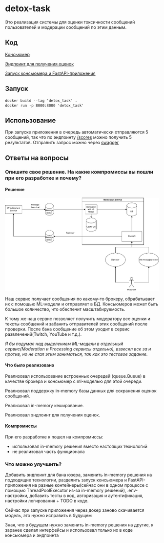 # detox-task

Это реализация системы для оценки токсичности сообщений пользователей и модерации сообщений по этим данным.



## Код
[Консьюмер](./src/detox_task/application/score_message_consumer/consumer.py)

[Эндпоинт для получения оценок](./src/detox_task/adapters/fapi/scores/router.py)

[Запуск консьюмера и FastAPI-приложения](./src/detox_task/__main__.py)


## Запуск
```shell
docker build --tag 'detox_task' .
docker run -p 8000:8000 'detox_task'
```

## Использование
При запуске приложения в очередь автоматически отправляются 5 сообщений, так что по эндпоинту
[/scores](http://127.0.0.1:8000/scores) можно получить 5 результатов. Отправить запрос можно через
[swagger](http://127.0.0.1:8000/docs)

## Ответы на вопросы

### Опишите свое решение. На какие компромиссы вы пошли при его разработке и почему?
#### Решение
![test.drawio.png](static%2Ftest.drawio.png)

Наш сервис получает сообщения по какому-то брокеру, обрабатывает их c помощью ML-модели и отправляет в БД.
Консьюмеров может быть большое количество, что обеспечит масштабируемость.

К тому же наш сервис позволяет получить модератору все оценки и тексты сообщений и забанить отправителей этих сообщений
после проверки. После бана сообщение об этом уходит в сервис развлечений(Twitch, YouTube и т.д.).

*Я бы подумал над выделением ML-модели в отдельный сервис(Moderation и Processing сервисы отдельно),
взвесил все за и против, но не стал этим заниматься, так как это тестовое задание.*

#### Что было реализовано
Реализовал использование встроенных очередей (queue.Queue) в качестве брокера и консьюмер с ml-моделью для этой очереди.

Реализовал поддержку in-memory базы данных для сохранения оценок сообщений.

Реализовал in-memory кеширование.

Реализовал эндпоинт для получения оценок.


#### Компромиссы
При его разработке я пошел на компромиссы:
 - использовал in-memory решения вместо настоящих технологий
 - не реализовал часть функционала



### Что можно улучшить?
Добавить эндпоинт для бана юзера, заменить in-memory решения на подходящие технологии, разделить запуск консьюмера и
FastAPI-приложения на разные контейнеры(сейчас они в одном процессе с помощью ThreadPoolExecutor из-за
in-memory решений), .env-настройки, добавить тесты в код, авторизация и аутентификация,
настройки логирования + TODO в коде.

Сейчас при запуске приложения через докер заново скачивается модель,
это нужно исправить в будущем

Зная, что в будущем нужно заменить in-memory решения на другие, я заранее сделал интерфейсы и использовал только их в
коде консьюмера и эндпоинта
